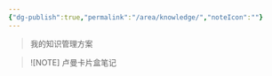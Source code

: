 ```yaml
---
{"dg-publish":true,"permalink":"/area/knowledge/","noteIcon":""}
---
```


> 我的知识管理方案


> ![NOTE]
> 卢曼卡片盒笔记
